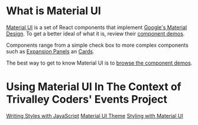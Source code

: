 # What is Material UI

[Material UI](https://material-ui.com) is a set of React components that implement [Google's Material Design](https://material.io/). To get a better ideal of what it is, review their [component demos](https://material-ui.com/demos/app-bar/).

Components range from a simple check box to more complex components such as [Expansion Panels](https://material-ui.com/demos/expansion-panels/) an [Cards](https://material-ui.com/demos/cards/).

The best way to get to know Material UI is to [browse the component demos](https://material-ui.com/demos/app-bar/).

# Using Material UI In The Context of Trivalley Coders' Events Project

[Writing Styles with JavaScript](https://github.com/trivalleycoders-org/material-ui-theme-ex/blob/master/md/jss.md)
[Material UI Theme](https://github.com/trivalleycoders-org/material-ui-theme-ex/blob/master/md/mui-theme.md)
[Styling with Material UI](https://github.com/trivalleycoders-org/material-ui-theme-ex/blob/master/md/mui-styling.md)

